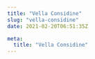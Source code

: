 ```yaml
---
title: "Vella Considine"
slug: "vella-considine"
date: 2021-02-20T06:51:35Z

meta:
  title: "Vella Considine"
---
```


